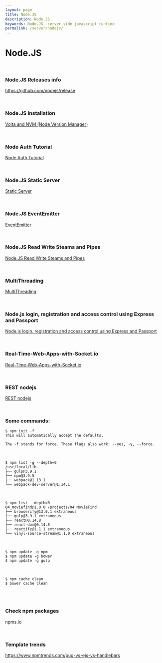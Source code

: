 ```yaml
---
layout: page
title: Node.JS
description: Node.JS
keywords: Node.JS, server side javascript runtime
permalink: /server/nodejs/
---
```


# Node.JS

<br/>

### Node.JS Releases info

https://github.com/nodejs/release

<br/>

### Node.JS installation

<a href="/env/nodejs/">Volta and NVM (Node Version Manager)</a>

<br/>

### Node Auth Tutorial

<a href="https://www.youtube.com/watch?v=SnoAwLP1a-0&list=PL4cUxeGkcC9iqqESP8335DA5cRFp8loyp">Node Auth Tutorial </a>

<br/>

### Node.JS Static Server

<a href="/server/nodejs/static-server/">Static Server</a>

<br/>

### Node.JS EventEmitter

<a href="/server/nodejs/event-emitter/">EventEmitter</a>

<br/>

### Node.JS Read Write Steams and Pipes

<a href="/server/nodejs/read-write-stream/">Node.JS Read Write Steams and Pipes</a>

<br/>

### MultiThreading

<a href="/server/nodejs/multithreading/">MultiThreading</a>

<br/>

### Node.js login, registration and access control using Express and Passport

[Node.js login, registration and access control using Express and Passport](https://bitbucket.org/marley-nodejs/node.js-login-system-with-passport)

<br/>

### Real-Time-Web-Apps-with-Socket.io

[Real-Time-Web-Apps-with-Socket.io](https://bitbucket.org/marley-nodejs/real-time-web-apps-with-socket.io)

<br/>

### REST nodejs

[REST nodejs](https://github.com/hengkiardo/restcountries)

<br/>

### Some commands:

    $ npm init -f
    This will automatically accept the defaults.

    The -f stands for force. These flags also work: --yes, -y, --force.

<br/>

    $ npm list -g --depth=0
    /usr/local/lib
    ├── gulp@3.9.1
    ├── npm@3.9.5
    ├── webpack@1.13.1
    └── webpack-dev-server@1.14.1

<br/>

    $ npm list --depth=0
    04_moviefind@1.0.0 /projects/04 MovieFind
    ├── browserify@13.0.1 extraneous
    ├── gulp@3.9.1 extraneous
    ├── react@0.14.8
    ├── react-dom@0.14.8
    ├── reactify@1.1.1 extraneous
    └── vinyl-source-stream@1.1.0 extraneous

<br/>

    $ npm update -g npm
    $ npm update -g bower
    $ npm update -g gulp

<br/>

    $ npm cache clean
    $ bower cache clean

<br/>

<br/>

### Check npm packages

npms.io

<br/>

### Template trends

https://www.npmtrends.com/pug-vs-ejs-vs-handlebars
